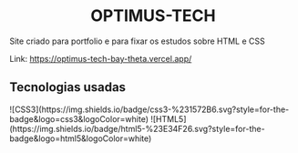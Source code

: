 <h1 align="center"> OPTIMUS-TECH </h1>

<P>Site criado para portfolio e para fixar os estudos sobre HTML e CSS</P>

Link: https://optimus-tech-bay-theta.vercel.app/

<h2>Tecnologias usadas</h2>
![CSS3](https://img.shields.io/badge/css3-%231572B6.svg?style=for-the-badge&logo=css3&logoColor=white) ![HTML5](https://img.shields.io/badge/html5-%23E34F26.svg?style=for-the-badge&logo=html5&logoColor=white)

